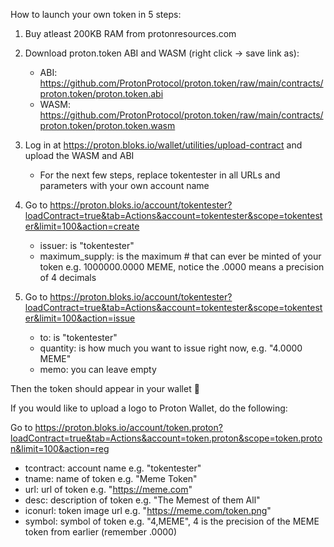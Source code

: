 How to launch your own token in 5 steps:

1. Buy atleast 200KB RAM from protonresources.com
2. Download proton.token ABI and WASM (right click -> save link as):

    - ABI: https://github.com/ProtonProtocol/proton.token/raw/main/contracts/proton.token/proton.token.abi
    - WASM: https://github.com/ProtonProtocol/proton.token/raw/main/contracts/proton.token/proton.token.wasm

4. Log in at https://proton.bloks.io/wallet/utilities/upload-contract and upload the WASM and ABI

    - For the next few steps, replace tokentester in all URLs and parameters with your own account name

4. Go to https://proton.bloks.io/account/tokentester?loadContract=true&tab=Actions&account=tokentester&scope=tokentester&limit=100&action=create

    - issuer: is "tokentester"
    - maximum_supply: is the maximum # that can ever be minted of your token e.g. 1000000.0000 MEME, notice the .0000 means a precision of 4 decimals

5. Go to https://proton.bloks.io/account/tokentester?loadContract=true&tab=Actions&account=tokentester&scope=tokentester&limit=100&action=issue

    - to: is "tokentester"
    - quantity: is how much you want to issue right now, e.g. "4.0000 MEME"
    - memo: you can leave empty

Then the token should appear in your wallet 🙂

If you would like to upload a logo to Proton Wallet, do the following:

Go to https://proton.bloks.io/account/token.proton?loadContract=true&tab=Actions&account=token.proton&scope=token.proton&limit=100&action=reg

   - tcontract: account name e.g. "tokentester"
   - tname: name of token e.g. "Meme Token"
   - url: url of token e.g. "https://meme.com"
   - desc: description of token e.g. "The Memest of them All"
   - iconurl: token image url e.g. "https://meme.com/token.png"
   - symbol: symbol of token e.g. "4,MEME", 4 is the precision of the MEME token from earlier (remember .0000)

